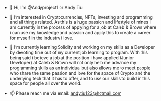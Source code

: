 - 👋 Hi, I’m @Andyproject1 or Andy Tiu

- 👀 I’m interested in Cryptocurrencies, NFTs, investing and programming and all things related. As this is a huge passion and lifestyle of mines i am currently in the process of applying for a job at Caleb & Brown where i can use my knowledge and passion and apply this to create a career for myself in the industry i love.
 
- 🌱 I’m currently learning Solidity and working on my skills as a Developer by devoting time out of my current job learning to program. With this being said i believe a job at the position i have applied (Junior Developer) at Caleb & Brown will not only help me advance my programming skills as an individual but also allows me to meet people who share the same passion and love for the space of Crypto and the underlying tech that it has to offer, and to use our skills to build in this space for people all over the world. 

- 📫 Please reach me via email: andytiu123@hotmail.com

<!---
Andyproject1/Andyproject1 is a ✨ special ✨ repository because its `README.md` (this file) appears on your GitHub profile.
You can click the Preview link to take a look at your changes.
--->
